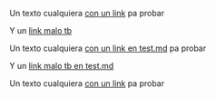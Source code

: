 Un texto cualquiera [con un link](https://es.wikipedia.org/wiki/Markdown) pa probar

Y un [link malo tb](https://es.wki.com)

Un texto cualquiera [con un link en test.md](https://es.wikipedia.org/wiki/Markdown) pa probar

Y un [link malo tb en test.md](https://github.com/Laboratoria/BOG00)

Un texto cualquiera [con un link](https://es.wikipedia.org/wiki/Markdown) pa probar
